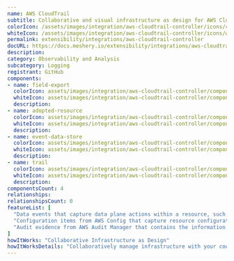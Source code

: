 ```yaml
---
name: AWS CloudTrail
subtitle: Collaborative and visual infrastructure as design for AWS CloudTrail
colorIcon: /assets/images/integration/aws-cloudtrail-controller/icons/color/aws-cloudtrail-controller-color.svg
whiteIcon: /assets/images/integration/aws-cloudtrail-controller/icons/white/aws-cloudtrail-controller-white.svg
permalink: extensibility/integrations/aws-cloudtrail-controller
docURL: https://docs.meshery.io/extensibility/integrations/aws-cloudtrail-controller
description: 
category: Observability and Analysis
subcategory: Logging
registrant: GitHub
components: 
- name: field-export
  colorIcon: assets/images/integration/aws-cloudtrail-controller/components/field-export/icons/color/field-export-color.svg
  whiteIcon: assets/images/integration/aws-cloudtrail-controller/components/field-export/icons/white/field-export-white.svg
  description: 
- name: adopted-resource
  colorIcon: assets/images/integration/aws-cloudtrail-controller/components/adopted-resource/icons/color/adopted-resource-color.svg
  whiteIcon: assets/images/integration/aws-cloudtrail-controller/components/adopted-resource/icons/white/adopted-resource-white.svg
  description: 
- name: event-data-store
  colorIcon: assets/images/integration/aws-cloudtrail-controller/components/event-data-store/icons/color/event-data-store-color.svg
  whiteIcon: assets/images/integration/aws-cloudtrail-controller/components/event-data-store/icons/white/event-data-store-white.svg
  description: 
- name: trail
  colorIcon: assets/images/integration/aws-cloudtrail-controller/components/trail/icons/color/trail-color.svg
  whiteIcon: assets/images/integration/aws-cloudtrail-controller/components/trail/icons/white/trail-white.svg
  description: 
componentsCount: 4
relationships: 
relationshipsCount: 0
featureList: [
  "Data events that capture data plane actions within a resource, such as reading or writing an Amazon S3 object.",
  "Configuration items from AWS Config that capture resource configuration history and resource compliance history as evaluated by AWS Config rules.",
  "Audit evidence from AWS Audit Manager that contains the information needed to demonstrate compliance with the requirements as specified by Audit Manager controls."
]
howItWorks: "Collaborative Infrastructure as Design"
howItWorksDetails: "Collaboratively manage infrastructure with your coworkers synchronously sharing the same designs."
---
```

